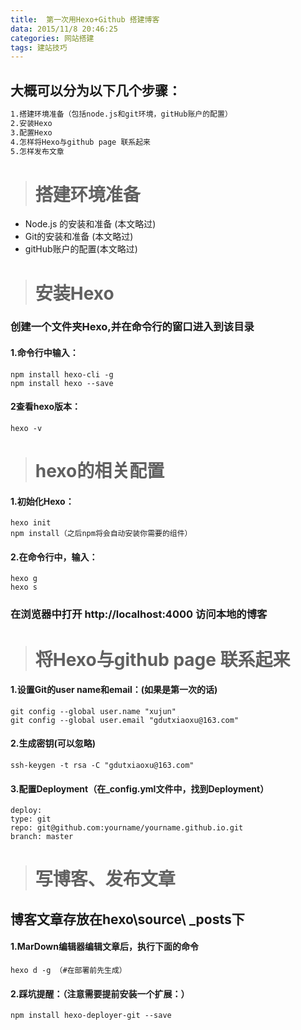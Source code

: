 ```yaml
---
title:	第一次用Hexo+Github 搭建博客
data: 2015/11/8 20:46:25
categories: 网站搭建
tags: 建站技巧
---
```

## 大概可以分为以下几个步骤：
``` bash
1.搭建环境准备（包括node.js和git环境，gitHub账户的配置）
2.安装Hexo
3.配置Hexo
4.怎样将Hexo与github page 联系起来
5.怎样发布文章
```

># 搭建环境准备
* Node.js 的安装和准备 (本文略过)
* Git的安装和准备 (本文略过)
* gitHub账户的配置(本文略过)

># 安装Hexo
### 创建一个文件夹Hexo,并在命令行的窗口进入到该目录
#### 1.命令行中输入：
	npm install hexo-cli -g
	npm install hexo --save
#### 2查看hexo版本：
	hexo -v
># hexo的相关配置
#### 1.初始化Hexo：
	hexo init
	npm install（之后npm将会自动安装你需要的组件）
#### 2.在命令行中，输入：
	hexo g
	hexo s
### 在浏览器中打开 http://localhost:4000 访问本地的博客

># 将Hexo与github page 联系起来
#### 1.设置Git的user name和email：(如果是第一次的话)
	git config --global user.name "xujun"
	git config --global user.email "gdutxiaoxu@163.com"
#### 2.生成密钥(可以忽略)
	ssh-keygen -t rsa -C "gdutxiaoxu@163.com"
#### 3.配置Deployment（在_config.yml文件中，找到Deployment）
	deploy:
	type: git
	repo: git@github.com:yourname/yourname.github.io.git
	branch: master
># 写博客、发布文章
## 博客文章存放在hexo\source\ _posts下
#### 1.MarDown编辑器编辑文章后，执行下面的命令
	hexo d -g （#在部署前先生成）
#### 2.踩坑提醒：（注意需要提前安装一个扩展：）
	npm install hexo-deployer-git --save